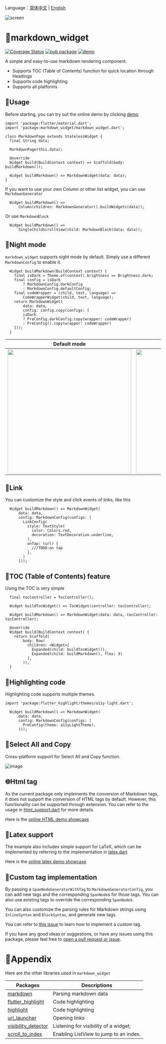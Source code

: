 Language：[简体中文](https://github.com/asjqkkkk/markdown_widget/blob/master/README_ZH.md) | [English](https://github.com/asjqkkkk/markdown_widget/blob/master/README.md)

![screen](https://github.com/asjqkkkk/asjqkkkk.github.io/assets/30992818/4185bf1a-0be3-460d-ba12-9e4764f5c035)

# 📖markdown_widget

[![Coverage Status](https://coveralls.io/repos/github/asjqkkkk/markdown_widget/badge.svg?branch=dev)](https://coveralls.io/github/asjqkkkk/markdown_widget?branch=dev) [![pub package](https://img.shields.io/pub/v/markdown_widget.svg)](https://pub.dartlang.org/packages/markdown_widget) [![demo](https://img.shields.io/badge/demo-online-brightgreen)](https://asjqkkkk.github.io/markdown_widget/)

A simple and easy-to-use markdown rendering component.

- Supports TOC (Table of Contents) function for quick location through Headings
- Supports code highlighting
- Supports all platforms

## 🚀Usage

Before starting, you can try out the online demo by clicking [demo](https://asjqkkkk.github.io/markdown_widget/)

```
import 'package:flutter/material.dart';
import 'package:markdown_widget/markdown_widget.dart';

class MarkdownPage extends StatelessWidget {
  final String data;

  MarkdownPage(this.data);

  @override
  Widget build(BuildContext context) => Scaffold(body: buildMarkdown());

  Widget buildMarkdown() => MarkdownWidget(data: data);
}
```
If you want to use your own Column or other list widget, you can use `MarkdownGenerator`

```
  Widget buildMarkdown() =>
      Column(children: MarkdownGenerator().buildWidgets(data));
```

Or use `MarkdownBlock`

```
  Widget buildMarkdown() =>
      SingleChildScrollView(child: MarkdownBlock(data: data));
```

## 🌠Night mode

`markdown_widget` supports night mode by default. Simply use a different `MarkdownConfig` to enable it.

```
  Widget buildMarkdown(BuildContext context) {
    final isDark = Theme.of(context).brightness == Brightness.dark;
    final config = isDark
        ? MarkdownConfig.darkConfig
        : MarkdownConfig.defaultConfig;
    final codeWrapper = (child, text, language) =>
        CodeWrapperWidget(child, text, language);
    return MarkdownWidget(
        data: data,
        config: config.copy(configs: [
        isDark
        ? PreConfig.darkConfig.copy(wrapper: codeWrapper)
        : PreConfig().copy(wrapper: codeWrapper)
    ]));
  }
```

Default mode | Night mode
---|---
<img src="https://user-images.githubusercontent.com/30992818/211159089-ec4acd11-ee02-46f2-af4f-f8c47eb28410.png" width=400> | <img src="https://user-images.githubusercontent.com/30992818/211159108-4c20de2d-fb1d-4bcb-b23f-3ceb91291661.png" width=400>


## 🔗Link

You can customize the style and click events of links, like this

```
  Widget buildMarkdown() => MarkdownWidget(
      data: data,
      config: MarkdownConfig(configs: [
        LinkConfig(
          style: TextStyle(
            color: Colors.red,
            decoration: TextDecoration.underline,
          ),
          onTap: (url) {
            ///TODO:on tap
          },
        )
      ]));
```

## 📜TOC (Table of Contents) feature

Using the TOC is very simple

```
  final tocController = TocController();

  Widget buildTocWidget() => TocWidget(controller: tocController);

  Widget buildMarkdown() => MarkdownWidget(data: data, tocController: tocController);

  @override
  Widget build(BuildContext context) {
    return Scaffold(
        body: Row(
          children: <Widget>[
            Expanded(child: buildTocWidget()),
            Expanded(child: buildMarkdown(), flex: 3)
          ],
        ));
  }
```

## 🎈Highlighting  code

Highlighting code supports multiple themes.

```
import 'package:flutter_highlight/themes/a11y-light.dart';

  Widget buildMarkdown() => MarkdownWidget(
      data: data,
      config: MarkdownConfig(configs: [
        PreConfig(theme: a11yLightTheme),
      ]));
```

## 🧬Select All and Copy

Cross-platform support for Select All and Copy function.

![image](https://user-images.githubusercontent.com/30992818/226107076-f32a919e-9a0c-4138-8a0b-266c6337e0af.png)

## 🌐Html tag

As the current package only implements the conversion of Markdown tags, it does not support the conversion of HTML tags by default. However, this functionality can be supported through extension. You can refer to the usage in [html_support.dart](https://github.com/asjqkkkk/markdown_widget/blob/dev/example/lib/markdown_custom/html_support.dart) for more details.

Here is the [online HTML demo showcase](https://asjqkkkk.github.io/markdown_widget/#/sample_html)

## 🧮Latex support

The example also includes simple support for LaTeX, which can be implemented by referring to the implementation in [latex.dart](https://github.com/asjqkkkk/markdown_widget/blob/dev/example/lib/markdown_custom/latex.dart)

Here is the [online latex demo showcase](https://asjqkkkk.github.io/markdown_widget/#/sample_latex)

## 🍑Custom tag implementation

By passing a `SpanNodeGeneratorWithTag` to `MarkdownGeneratorConfig`, you can add new tags and the corresponding `SpanNode`s for those tags. You can also use existing tags to override the corresponding `SpanNode`s.

You can also customize the parsing rules for Markdown strings using `InlineSyntax` and `BlockSyntax`, and generate new tags.

You can refer to [this issue](https://github.com/asjqkkkk/markdown_widget/issues/79) to learn how to implement a custom tag.

If you have any good ideas or suggestions, or have any issues using this package, please feel free to [open a pull request or issue](https://github.com/asjqkkkk/markdown_widget).

# 🧾Appendix

Here are the other libraries used in `markdown_widget`

Packages | Descriptions
---|---
[markdown](https://pub.dev/packages/markdown) | Parsing markdown data
[flutter_highlight](https://pub.dev/packages/flutter_highlight) | Code highlighting
[highlight](https://pub.dev/packages/highlight) | Code highlighting
[url_launcher](https://pub.dev/packages/url_launcher) | Opening links
[visibility_detector](https://pub.dev/packages/visibility_detector) | Listening for visibility of a widget;
[scroll_to_index](https://pub.dev/packages/scroll_to_index) | Enabling ListView to jump to an index.
